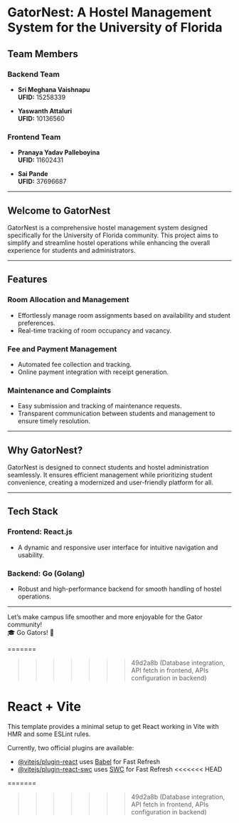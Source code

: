 
# GatorNest: A Hostel Management System for the University of Florida

## Team Members
### Backend Team
- **Sri Meghana Vaishnapu**  
  **UFID:** 15258339

- **Yaswanth Attaluri**  
  **UFID:** 10136560

### Frontend Team
- **Pranaya Yadav Palleboyina**  
  **UFID:** 11602431

- **Sai Pande**  
  **UFID:** 37696687





---

## Welcome to GatorNest
GatorNest is a comprehensive hostel management system designed specifically for the University of Florida community. This project aims to simplify and streamline hostel operations while enhancing the overall experience for students and administrators.

---

## Features

### Room Allocation and Management
- Effortlessly manage room assignments based on availability and student preferences.
- Real-time tracking of room occupancy and vacancy.

### Fee and Payment Management
- Automated fee collection and tracking.
- Online payment integration with receipt generation.

###  Maintenance and Complaints
- Easy submission and tracking of maintenance requests.
- Transparent communication between students and management to ensure timely resolution.

---

## Why GatorNest?
GatorNest is designed to connect students and hostel administration seamlessly. It ensures efficient management while prioritizing student convenience, creating a modernized and user-friendly platform for all.

---

## Tech Stack

### Frontend: **React.js**
- A dynamic and responsive user interface for intuitive navigation and usability.

### Backend: **Go (Golang)**
- Robust and high-performance backend for smooth handling of hostel operations.

---

Let’s make campus life smoother and more enjoyable for the Gator community!  
🎓 Go Gators! 🐊

=======
>>>>>>> 49d2a8b (Database integration, API fetch in frontend, APIs configuration in backend)
# React + Vite

This template provides a minimal setup to get React working in Vite with HMR and some ESLint rules.

Currently, two official plugins are available:

- [@vitejs/plugin-react](https://github.com/vitejs/vite-plugin-react/blob/main/packages/plugin-react/README.md) uses [Babel](https://babeljs.io/) for Fast Refresh
- [@vitejs/plugin-react-swc](https://github.com/vitejs/vite-plugin-react-swc) uses [SWC](https://swc.rs/) for Fast Refresh
<<<<<<< HEAD

=======
>>>>>>> 49d2a8b (Database integration, API fetch in frontend, APIs configuration in backend)
